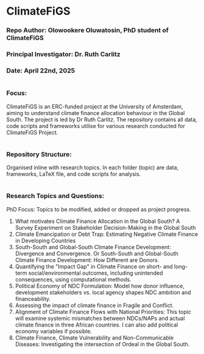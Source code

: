 # ClimateFiGS
### Repo Author: Olowookere Oluwatosin, PhD student of ClimateFiGS
### Principal Investigator: Dr. Ruth Carlitz 
### Date: April 22nd, 2025
#
### Focus: 
ClimateFiGS is an ERC-funded project at the University of Amsterdam, aiming to understand climate finance allocation behaviour in the Global South. The project is led by Dr Ruth Carlitz. The repository contains all data, code scripts and frameworks utilise for various research conducted for ClimateFiGS Project. 
#
### Repository Structure: 
Organised inline with research topics. In each folder (topic) are data, frameworks, LaTeX file, and code scripts for analysis. 
#
### Research Topics and Questions: 
PhD Focus: Topics to be modified, added or dropped as project progress. 
1. What motivates Climate Finance Allocation in the Global South? A Survey Experiment on Stakeholder Decision-Making in the Global South
2. Climate Emancipation or Debt Trap: Estimating Negative Climate Finance in Developing Countries
3. South-South and Global-South Climate Finance Development: Divergence and Convergence.  Or South-South and Global-South Climate Finance Development: How Different are Donors.
4. Quantifying the "Impact Gap" in Climate Finance on short- and long-term social/environmental outcomes, including unintended consequences, using computational methods. 
5. Political Economy of NDC Formulation: Model how donor influence, development stakeholders vs. local agency shapes NDC ambition and financeability.
6. Assessing the impact of climate finance in Fragile and Conflict. 
7. Alignment of Climate Finance Flows with National Priorities: This topic will examine systemic mismatches between NDCs/NAPs and actual climate finance in three African countries. I can also add political economy variables if possible.
8. Climate Finance, Climate Vulnerability and Non-Communicable Diseases: Investigating the intersection of Ordeal in the Global South. 
#
